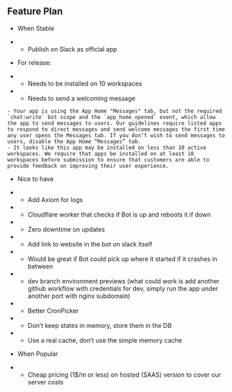 ## Feature Plan

- When Stable
- - Publish on Slack as official app

- For release:
- - Needs to be installed on 10 workspaces
- - Needs to send a welcoming message

```
- Your app is using the App Home "Messages" tab, but not the required `chat:write` bot scope and the `app_home_opened` event, which allow the app to send messages to users. Our guidelines require listed apps to respond to direct messages and send welcome messages the first time any user opens the Messages tab. If you don’t wish to send messages to users, disable the App Home “Messages” tab.
- It looks like this app may be installed on less than 10 active workspaces. We require that apps be installed on at least 10 workspaces before submission to ensure that customers are able to provide feedback on improving their user experience.
```

- Nice to have
- - Add Axiom for logs
- - Cloudflare worker that checks if Bot is up and reboots it if down
- - Zero downtime on updates
- - Add link to website in the bot on slack itself
- - Would be great if Bot could pick up where it started if it crashes in
    between
- - dev branch environment previews (what could work is add another github workflow with credentials for dev, simply run the app under another port with nginx subdomain)
- - Better CronPicker
- - Don’t keep states in memory, store them in the DB
- - Use a real cache, don’t use the simple memory cache

- When Popular
- - Cheap pricing (1$/m or less) on hosted (SAAS) version to cover our server costs
